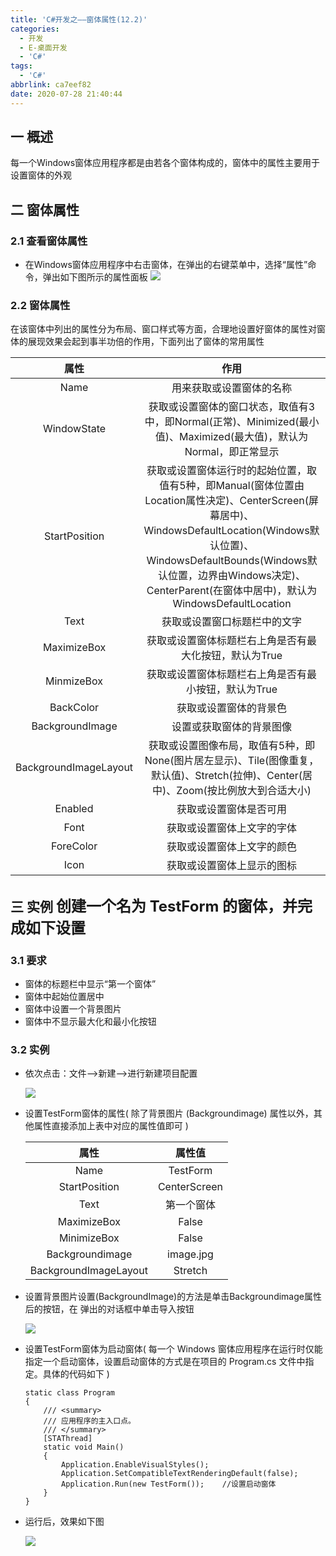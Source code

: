 ```yaml
---
title: 'C#开发之——窗体属性(12.2)'
categories:
  - 开发
  - E-桌面开发
  - 'C#'
tags:
  - 'C#'
abbrlink: ca7eef82
date: 2020-07-28 21:40:44
---
```

## 一 概述

每一个Windows窗体应用程序都是由若各个窗体构成的，窗体中的属性主要用于设置窗体的外观

<!--more-->

## 二 窗体属性

### 2.1 查看窗体属性

* 在Windows窗体应用程序中右击窗体，在弹出的右键菜单中，选择“属性”命令，弹出如下图所示的属性面板
![][1]

### 2.2 窗体属性

在该窗体中列出的属性分为布局、窗口样式等方面，合理地设置好窗体的属性对窗体的展现效果会起到事半功倍的作用，下面列出了窗体的常用属性

|         属性          |                             作用                             |
| :-------------------: | :----------------------------------------------------------: |
|         Name          |                   用来获取或设置窗体的名称                   |
|      WindowState      | 获取或设置窗体的窗口状态，取值有3中，即Normal(正常)、Minimized(最小值)、Maximized(最大值)，默认为Normal，即正常显示 |
|     StartPosition     | 获取或设置窗体运行时的起始位置，取值有5种，即Manual(窗体位置由Location属性决定)、CenterScreen(屏幕居中)、WindowsDefaultLocation(Windows默认位置)、WindowsDefaultBounds(Windows默认位置，边界由Windows决定)、CenterParent(在窗体中居中)，默认为WindowsDefaultLocation |
|         Text          |                 获取或设置窗口标题栏中的文字                 |
|      MaximizeBox      |    获取或设置窗体标题栏右上角是否有最大化按钮，默认为True    |
|      MinmizeBox       |     获取或设置窗体标题栏右上角是否有最小按钮，默认为True     |
|       BackColor       |                    获取或设置窗体的背景色                    |
|    BackgroundImage    |                   设置或获取窗体的背景图像                   |
| BackgroundImageLayout | 获取或设置图像布局，取值有5种，即None(图片居左显示)、Tile(图像重复，默认值)、Stretch(拉伸)、Center(居中)、Zoom(按比例放大到合适大小) |
|        Enabled        |                    获取或设置窗体是否可用                    |
|         Font          |                  获取或设置窗体上文字的字体                  |
|       ForeColor       |                  获取或设置窗体上文字的颜色                  |
|         Icon          |                  获取或设置窗体上显示的图标                  |

## 三 实例  <font size=5> 创建一个名为 TestForm 的窗体，并完成如下设置 </font>

### 3.1 要求

* 窗体的标题栏中显示“第一个窗体”
* 窗体中起始位置居中
* 窗体中设置一个背景图片
* 窗体中不显示最大化和最小化按钮

### 3.2 实例

* 依次点击：文件——>新建——>进行新建项目配置

  ![][2]
  
* 设置TestForm窗体的属性( 除了背景图片 (Backgroundimage) 属性以外，其他属性直接添加上表中对应的属性值即可 )

  |         属性          |    属性值    |
  | :-------------------: | :----------: |
  |         Name          |   TestForm   |
  |     StartPosition     | CenterScreen |
  |         Text          |  第一个窗体  |
  |      MaximizeBox      |    False     |
  |      MinimizeBox      |    False     |
  |    Backgroundimage    |  image.jpg   |
  | BackgroundImageLayout |   Stretch    |

* 设置背景图片设置(BackgroundImage)的方法是单击Backgroundimage属性后的按钮，在 弹出的对话框中单击导入按钮

  ![][3]
  
* 设置TestForm窗体为启动窗体( 每一个 Windows 窗体应用程序在运行时仅能指定一个启动窗体，设置启动窗体的方式是在项目的 Program.cs 文件中指定。具体的代码如下 )

  ```
  static class Program
  {
      /// <summary>
      /// 应用程序的主入口点。
      /// </summary>
      [STAThread]
      static void Main()
      {
          Application.EnableVisualStyles();
          Application.SetCompatibleTextRenderingDefault(false);
          Application.Run(new TestForm());    //设置启动窗体
      }
  }
  ```

* 运行后，效果如下图

  ![][4]
  
  

[1]:https://cdn.jsdelivr.net/gh/PGzxc/CDN/blog-image/csharp-form-property-view.png
[2]:https://cdn.jsdelivr.net/gh/PGzxc/CDN/blog-image/csharp-test-form-create.png
[3]:https://cdn.jsdelivr.net/gh/PGzxc/CDN/blog-image/csharp-form-image-import.png
[4]:https://cdn.jsdelivr.net/gh/PGzxc/CDN/blog-image/csharp-test-form-run.png